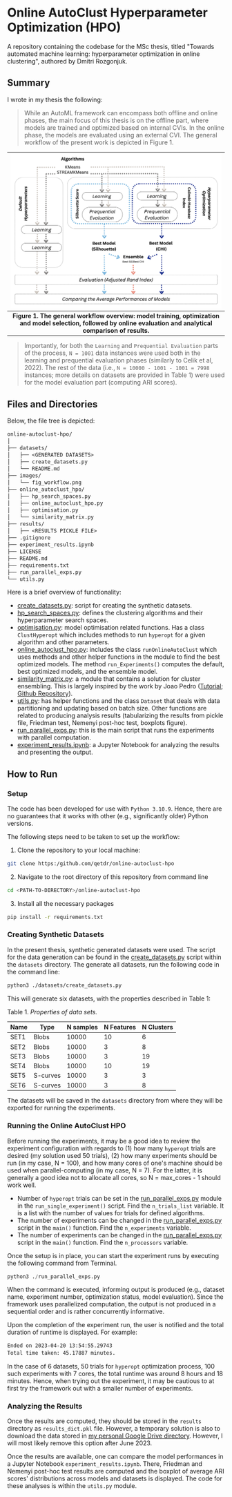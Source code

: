 # Online AutoClust Hyperparameter Optimization (HPO)
A repository containing the codebase for the MSc thesis, titled "Towards automated machine learning: hyperparameter optimization in online clustering", authored by Dmitri Rozgonjuk.

## Summary
I wrote in my thesis the following:
> While an AutoML framework can encompass both offline and online phases, the main focus of this thesis is on the offline part, where models are trained and optimized based on internal CVIs. In the online phase, the models are evaluated using an external CVI. The general workflow of the present work is depicted in Figure 1. 


|![[Figure 1. The general workflow.]](images/fig_workflow.png)|
|:--:|
| <b>Figure 1. The general workflow overview: model training, optimization and model selection, followed by online evaluation and analytical comparison of results.</b>|


> Importantly, for both the `Learning` and `Prequential Evaluation` parts of the process, `N = 1001` data instances were used both in the learning and prequential evaluation phases (similarly to Celik et al, 2022). The rest of the data (i.e., `N = 10000 - 1001 - 1001 = 7998` instances; more details on datasets are provided in Table 1) were used for the model evaluation part (computing ARI scores).

## Files and Directories
Below, the file tree is depicted:

```
online-autoclust-hpo/
│
├── datasets/
│   ├── <GENERATED DATASETS>
│   ├── create_datasets.py
│   └── README.md
├── images/
│   └── fig_workflow.png
├── online_autoclust_hpo/
│   ├── hp_search_spaces.py
│   ├── online_autoclust_hpo.py
│   ├── optimisation.py
│   └── similarity_matrix.py
├── results/
│   ├── <RESULTS PICKLE FILE>
├── .gitignore
├── experiment_results.ipynb
├── LICENSE
├── README.md
├── requirements.txt
├── run_parallel_exps.py
└── utils.py
```

Here is a brief overview of functionality:
- [create_datasets.py](https://github.com/qetdr/online-autoclust-hpo/blob/main/datasets/create_datasets.py): script for creating the synthetic datasets.
- [hp_search_spaces.py](https://github.com/qetdr/online-autoclust-hpo/blob/main/online_autoclust_hpo/hp_search_spaces.py): defines the clustering algorithms and their hyperparameter search spaces.
- [optimisation.py](https://github.com/qetdr/online-autoclust-hpo/blob/main/online_autoclust_hpo/optimisation.py): model optimisation related functions. Has a class `ClustHyperopt` which includes methods to run `hyperopt` for a given algorithm and other parameters.
- [online_autoclust_hpo.py](https://github.com/qetdr/online-autoclust-hpo/blob/main/online_autoclust_hpo/online_autoclust_hpo.py): includes the class `runOnlineAutoClust` which uses methods and other helper functions in the module to find the best optimized models. The method `run_Experiments()` computes the default, best optimized models, and the ensemble model.
- [similarity_matrix.py](https://github.com/qetdr/online-autoclust-hpo/blob/main/online_autoclust_hpo/similarity_matrix.py): a module that contains a solution for cluster ensembling. This is largely inspired by the work by Joao Pedro ([Tutorial](https://towardsdatascience.com/how-to-ensemble-clustering-algorithms-bf78d7602265); [Github Repository](https://github.com/jaumpedro214/posts/blob/main/ensamble_clustering/)).
- [utils.py](https://github.com/qetdr/online-autoclust-hpo/blob/main/utils.py): has helper functions and the class `Dataset` that deals with data partitioning and updating based on batch size. Other functions are related to producing analysis results (tabularizing the results from pickle file, Friedman test, Nemenyi post-hoc test, boxplots figure).
- [run_parallel_exps.py](https://github.com/qetdr/online-autoclust-hpo/blob/main/run_parallel_exps.py): this is the main script that runs the experiments with parallel computation.
- [experiment_results.ipynb](https://github.com/qetdr/online-autoclust-hpo/blob/main/experiment_results.ipynb): a Jupyter Notebook for analyzing the results and presenting the output.


## How to Run
### Setup
The code has been developed for use with `Python 3.10.9`. Hence, there are no guarantees that it works with other (e.g., significantly older) Python versions.

The following steps need to be taken to set up the workflow:
1. Clone the repository to your local machine:
```bash
git clone https:/github.com/qetdr/online-autoclust-hpo
```
2. Navigate to the root directory of this repository from command line
```bash
cd <PATH-TO-DIRECTORY>/online-autoclust-hpo
```
3. Install all the necessary packages
```bash
pip install -r requirements.txt
```

### Creating Synthetic Datasets
In the present thesis, synthetic generated datasets were used. The script for the data generation can be found in the [create_datasets.py](https://github.com/qetdr/online-autoclust-hpo/blob/main/datasets/create_datasets.py) script within the `datasets` directory. The generate all datasets, run the following code in the command line:

```bash
python3 ./datasets/create_datasets.py
```
This will generate six datasets, with the properties described in Table 1:


Table 1. *Properties of data sets.*

| **Name** | **Type**   | **N samples** | **N Features** | **N Clusters** |
|----------|------------|---------------|----------------|----------------|
| SET1     | Blobs      | 10000         | 10             | 6              |
| SET2     | Blobs      | 10000         | 3              | 8              |
| SET3     | Blobs      | 10000         | 3              | 19             |
| SET4     | Blobs      | 10000         | 10             | 19             |
| SET5     | S-curves   | 10000         | 3              | 3              |
| SET6     | S-curves   | 10000         | 3              | 8              |

The datasets will be saved in the `datasets` directory from where they will be exported for running the experiments.

### Running the Online AutoClust HPO
Before running the experiments, it may be a good idea to review the experiment configuration with regards to (1) how many `hyperopt` trials are desired (my solution used 50 trials), (2) how many experiments should be run (in my case, N = 100), and how many cores of one's machine should be used when parallel-computing (in my case, N = 7). For the latter, it is generally a good idea not to allocate all cores, so N = max_cores - 1 should work well. 

- Number of `hyperopt` trials can be set in the [run_parallel_exps.py](https://github.com/qetdr/online-autoclust-hpo/blob/main/run_parallel_exps.py) module in the `run_single_experiment()` script. Find the `n_trials_list` variable. It is a list with the number of values for trials for defined algorithms.
- The number of experiments can be changed in the [run_parallel_exps.py](https://github.com/qetdr/online-autoclust-hpo/blob/main/run_parallel_exps.py) script in the `main()` function. Find the `n_experiments` variable.
- The number of experiments can be changed in the [run_parallel_exps.py](https://github.com/qetdr/online-autoclust-hpo/blob/main/run_parallel_exps.py) script in the `main()` function. Find the `n_processors` variable.

Once the setup is in place, you can start the experiment runs by executing the following command from Terminal.

```python
python3 ./run_parallel_exps.py
```
When the command is executed, informing output is produced (e.g., dataset name, experiment number, optimization status, model evaluation). Since the framework uses parallelized computation, the output is not produced in a sequential order and is rather concurrently informative.

Upon the completion of the experiment run, the user is notified and the total duration of runtime is displayed. For example:
```bash
Ended on 2023-04-20 13:54:55.29743
Total time taken: 45.17887 minutes.
```

In the case of 6 datasets, 50 trials for `hyperopt` optimization process, 100 such experiments with 7 cores, the total runtime was around 8 hours and 18 minutes. Hence, when trying out the experiment, it may be cautious to at first try the framework out with a smaller number of experiments.

### Analyzing the Results
Once the results are computed, they should be stored in the `results` directory as `results_dict.pkl` file. However, a temporary solution is also to download the data stored in [my personal Google Drive directory](https://drive.google.com/file/d/1oWoh_zCbYyndqBhLT5eT7uVN8neEtVE-/view?usp=share_link). However, I will most likely remove this option after June 2023.

Once the results are available, one can compare the model performances in a Jupyter Notebook `experiment_results.ipynb`. There, Friedman and Nemenyi post-hoc test results are computed and the boxplot of average ARI scores' distributions across models and datasets is displayed. The code for these analyses is within the `utils.py` module.

